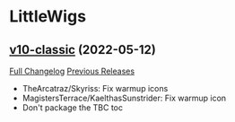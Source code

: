 # LittleWigs

## [v10-classic](https://github.com/BigWigsMods/LittleWigs/tree/v10-classic) (2022-05-12)
[Full Changelog](https://github.com/BigWigsMods/LittleWigs/compare/v9-classic...v10-classic) [Previous Releases](https://github.com/BigWigsMods/LittleWigs/releases)

- TheArcatraz/Skyriss: Fix warmup icons  
- MagistersTerrace/KaelthasSunstrider: Fix warmup icon  
- Don't package the TBC toc  
